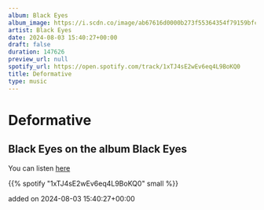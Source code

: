 ```yaml
---
album: Black Eyes
album_image: https://i.scdn.co/image/ab67616d0000b273f55364354f79159bfcfa51da
artist: Black Eyes
date: 2024-08-03 15:40:27+00:00
draft: false
duration: 147626
preview_url: null
spotify_url: https://open.spotify.com/track/1xTJ4sE2wEv6eq4L9BoKQ0
title: Deformative
type: music
---
```



# Deformative

## Black Eyes on the album Black Eyes

You can listen [here](https://open.spotify.com/track/1xTJ4sE2wEv6eq4L9BoKQ0)

{{% spotify "1xTJ4sE2wEv6eq4L9BoKQ0" small %}}

added on 2024-08-03 15:40:27+00:00